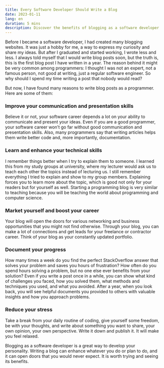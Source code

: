 ```yaml
---
title: Every Software Developer Should Write a Blog
date: 2023-01-11
lang: en
duration: 5 mins
description: Discover the benefits of blogging as a software developer. Learn how blogging can improve your skills, career, and well-being. Find out how to start and stick with it.
---
```


Before I became a software developer, I had created many blogging websites. It was just a hobby for me, a way to express my curiosity and share my ideas. But after I graduated and started working, I wrote less and less. I always told myself that I would write blog posts soon, but the truth is, this is the first blog post I have written in a year. The reason behind it might be very common among programmers: I thought I was not an expert, not a famous person, not good at writing, just a regular software engineer. So why should I spend my time writing a post that nobody would read?

But now, I have found many reasons to write blog posts as a programmer. Here are some of them:

### Improve your communication and presentation skills

Believe it or not, your software career depends a lot on your ability to communicate and present your ideas. Even if you are a good programmer, your software career won’t go far without good communication and presentation skills. Also, many programmers say that writing articles helps them write better code and, more importantly, documentation.

### Learn and enhance your technical skills

I remember things better when I try to explain them to someone. I learned this from my study groups at university, where my lecturer would ask us to teach each other the topics instead of lecturing us. I still remember everything I tried to explain and show to my group members. Explaining forces you to learn more about the topic, which is good not only for your readers but for yourself as well. Starting a programming blog is very similar to teaching because you will be teaching the world about programming and computer science.

### Market yourself and boost your career

Your blog will open the doors for various networking and business opportunities that you might not find otherwise. Through your blog, you can make a lot of connections and get leads for your freelance or contractor career. Think of your blog as your constantly updated portfolio.

### Document your progress

How many times a week do you find the perfect StackOverflow answer that solves your problem and saves you hours of frustration? How often do you spend hours solving a problem, but no one else ever benefits from your solution? Even if you write a post once in a while, you can show what kind of challenges you faced, how you solved them, what methods and techniques you used, and what you avoided. After a year, when you look back, you will see helpful documents you provided to others with valuable insights and how you approach problems.

### Reduce your stress

Take a break from your daily routine of coding, give yourself some freedom, be with your thoughts, and write about something you want to share, your own opinion, your own perspective. Write it down and publish it. It will make you feel relaxed.

Blogging as a software developer is a great way to develop your personality. Writing a blog can enhance whatever you do or plan to do, and it can open doors that you would never expect. It is worth trying and seeing its benefits.
